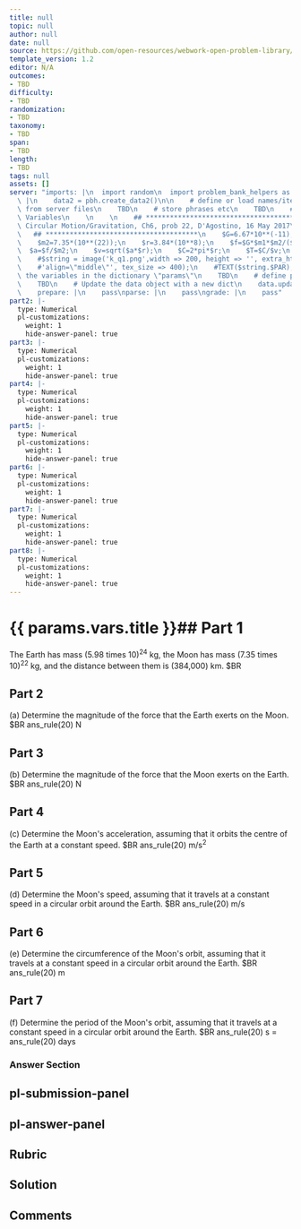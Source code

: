 ```yaml
---
title: null
topic: null
author: null
date: null
source: https://github.com/open-resources/webwork-open-problem-library/tree/master/Contrib/BrockPhysics/College_Physics_Urone/6.Uniform_Circular_Motion_and_Gravitation/ch6-22.pg
template_version: 1.2
editor: N/A
outcomes:
- TBD
difficulty:
- TBD
randomization:
- TBD
taxonomy:
- TBD
span:
- TBD
length:
- TBD
tags: null
assets: []
server: "imports: |\n  import random\n  import problem_bank_helpers as pbh\ngenerate:\
  \ |\n    data2 = pbh.create_data2()\n\n    # define or load names/items/objects\
  \ from server files\n    TBD\n    # store phrases etc\n    TBD\n    # Randomize\
  \ Variables\n    \n    \n    ## **************************************\n    ## Uniform\
  \ Circular Motion/Gravitation, Ch6, prob 22, D'Agostino, 16 May 2017\n    ##\n \
  \   ## **************************************\n    $G=6.67*10**(-11);\n    $m1=5.98*(10**(24));\n\
  \    $m2=7.35*(10**(22));\n    $r=3.84*(10**8);\n    $f=$G*$m1*$m2/($r**2);\n  \
  \  $a=$f/$m2;\n    $v=sqrt($a*$r);\n    $C=2*pi*$r;\n    $T=$C/$v;\n    $Td=$T/(3600*24);\n\
  \    #$string = image('k_q1.png',width => 200, height => '', extra_html_tags =>\n\
  \    #'align=\"middle\"', tex_size => 400);\n    #TEXT($string.$PAR);\n\n    # store\
  \ the variables in the dictionary \"params\"\n    TBD\n    # define possible answers\n\
  \    TBD\n    # Update the data object with a new dict\n    data.update(data2)\n\
  \    prepare: |\n    pass\nparse: |\n    pass\ngrade: |\n    pass"
part2: |-
  type: Numerical
  pl-customizations:
    weight: 1
    hide-answer-panel: true
part3: |-
  type: Numerical
  pl-customizations:
    weight: 1
    hide-answer-panel: true
part4: |-
  type: Numerical
  pl-customizations:
    weight: 1
    hide-answer-panel: true
part5: |-
  type: Numerical
  pl-customizations:
    weight: 1
    hide-answer-panel: true
part6: |-
  type: Numerical
  pl-customizations:
    weight: 1
    hide-answer-panel: true
part7: |-
  type: Numerical
  pl-customizations:
    weight: 1
    hide-answer-panel: true
part8: |-
  type: Numerical
  pl-customizations:
    weight: 1
    hide-answer-panel: true
---
```


# {{ params.vars.title }}## Part 1 
The Earth has mass (5.98 times 10)<sup>24</sup> kg, the Moon has mass (7.35 times 10)<sup>22</sup> kg, and the distance between them is (384,000) km.  $BR 
## Part 2 
(a) Determine the magnitude of the force that the Earth exerts on the Moon. $BR ans_rule(20)  N 
## Part 3 
(b) Determine the magnitude of the force that the Moon exerts on the Earth.  $BR ans_rule(20)  N 
## Part 4 
(c) Determine the Moon's acceleration, assuming that it orbits the centre of the Earth at a constant speed.  $BR ans_rule(20)  m/s<sup>2</sup> 
## Part 5 
(d) Determine the Moon's speed, assuming that it travels at a constant speed in a circular orbit around the Earth.  $BR ans_rule(20)  m/s 
## Part 6 
(e) Determine the circumference of the Moon's orbit, assuming that it travels at a constant speed in a circular orbit around the Earth.  $BR ans_rule(20)  m 
## Part 7 
(f) Determine the period of the Moon's orbit, assuming that it travels at a constant speed in a circular orbit around the Earth.  $BR ans_rule(20)  s =  ans_rule(20)  days 


### Answer Section 


## pl-submission-panel 


## pl-answer-panel 


## Rubric 


## Solution 


## Comments 


